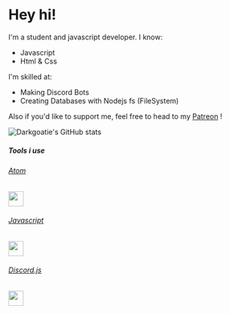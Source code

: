 # Hey hi!
I'm a student and javascript developer. 
I know:
- Javascript
- Html & Css

I'm skilled at:
- Making Discord Bots
- Creating Databases with Nodejs fs (FileSystem)

Also if you'd like to support me, feel free to head to my [Patreon](https://patreon.com/aether1611) !

![Darkgoatie's GitHub stats](https://github-readme-stats.vercel.app/api?username=Darkgoatie&count_private=true&theme=merko&show_invites=true)

##### Tools i use
###### [Atom](https://atom.io) 
<img src="https://user-images.githubusercontent.com/81323822/118517821-3a5e9880-b740-11eb-83b5-1c524e3c585d.png" width="30" height="30" />  

###### [Javascript](https://javascript.info)
<img src="https://user-images.githubusercontent.com/81323822/118519533-e2289600-b741-11eb-8dd1-5e708de4ca30.jpeg" width="30" height="30" /> 

###### [Discord.js](https://discord.js.org/#/)
<img src="https://user-images.githubusercontent.com/81323822/118520141-7692f880-b742-11eb-9aee-2737b9f5fab9.png" width="30" height="30" /> 
